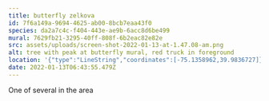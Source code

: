```yaml
---
title: butterfly zelkova
id: 7f6a149a-9694-4625-ab00-8bcb7eaa43f0
species: da2a7c4c-f404-443e-ae9b-6acc8d6be499
mural: 7629fb21-3295-40ff-808f-6b2eac82e82e
src: assets/uploads/screen-shot-2022-01-13-at-1.47.08-am.png
alt: tree with peak at butterfly mural, red truck in foreground
location: '{"type":"LineString","coordinates":[-75.1358962,39.9836727]}'
date: 2022-01-13T06:43:55.479Z
---
```

One of several in the area
